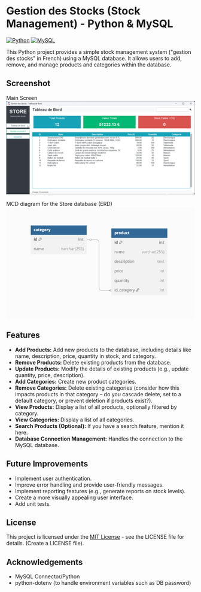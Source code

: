 # Gestion des Stocks (Stock Management) - Python & MySQL

[![Python](https://img.shields.io/badge/Python-3.13-blue.svg)](https://www.python.org/)
[![MySQL](https://img.shields.io/badge/MySQL-Database-orange.svg)](https://www.mysql.com/)

This Python project provides a simple stock management system ("gestion des stocks" in French) using a MySQL database. It allows users to add, remove, and manage products and categories within the database.

## Screenshot

Main Screen
![Application Screenshot](./gestion_stock_01.png) 

MCD diagram for the Store database (ERD)
![ERD diagram for the Database](./gestion_stock_02.png) 

## Features

*   **Add Products:** Add new products to the database, including details like name, description, price, quantity in stock, and category.
*   **Remove Products:** Delete existing products from the database.
*   **Update Products:** Modify the details of existing products (e.g., update quantity, price, description).
*   **Add Categories:** Create new product categories.
*   **Remove Categories:** Delete existing categories (consider how this impacts products in that category – do you cascade delete, set to a default category, or prevent deletion if products exist?).
*   **View Products:** Display a list of all products, optionally filtered by category.
*   **View Categories:**  Display a list of all categories.
*   **Search Products (Optional):** If you have a search feature, mention it here.
* **Database Connection Management:** Handles the connection to the MySQL database.

## Future Improvements 

*   Implement user authentication.
*   Improve error handling and provide user-friendly messages.
*   Implement reporting features (e.g., generate reports on stock levels).
*   Create a more visually appealing user interface.
*   Add unit tests.

## License

This project is licensed under the [MIT License](LICENSE) - see the LICENSE file for details. (Create a LICENSE file).

## Acknowledgements

*   MySQL Connector/Python
*   python-dotenv (to handle environment variables such as DB password)
